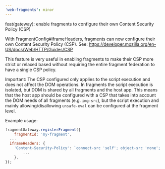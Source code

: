 ```yaml
---
'web-fragments': minor
---
```


feat(gateway): enable fragments to configure their own Content Security Policy (CSP)

With FragmentConfig#iframeHeaders, fragments can now configure their own Content Security Policy (CSP). See: https://developer.mozilla.org/en-US/docs/Web/HTTP/Guides/CSP

This feature is very useful in enabling fragments to make their CSP more strict or relaxed based without requiring the entire fragment federation to have a single CSP policy.

Important: The CSP configured only applies to the script execution and does not affect the DOM operations. In fragments the script execution is isolated, but DOM is shared by all fragments and the host app. This means that the host app should be configured with a CSP that takes into account the DOM needs of all fragments (e.g. `img-src`), but the script execution and mainly allowing/disallowing `unsafe-eval` can be configured at the fragment level.

Example usage:

```js
fragmentGateway.registerFragment({
	fragmentId: 'my-fragment',
  ...
  iframeHeaders: {
    'Content-Security-Policy': `connect-src 'self'; object-src 'none'; script-src 'self'; base-uri 'self';`,
		...
	},
});
```
